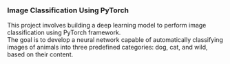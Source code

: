 ### Image Classification Using PyTorch

This project involves building a deep learning model to perform image classification using PyTorch framework.
<br>The goal is to develop a neural network capable of automatically classifying images of animals into three predefined categories: dog, cat, and wild, based on their content.
